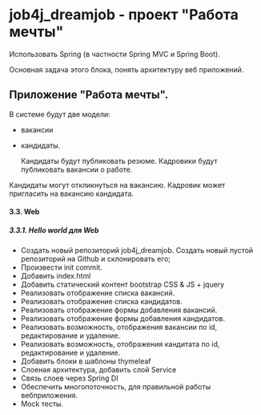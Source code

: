 # job4j_dreamjob - проект "Работа мечты"

Использовать Spring (в частности Spring MVC и Spring Boot).

Основная задача этого блока, понять архитектуру веб приложений.

## Приложение "Работа мечты".

В системе будут две модели:

- вакансии
- кандидаты.

  Кандидаты будут публиковать резюме. Кадровики будут публиковать вакансии о работе.

Кандидаты могут откликнуться на вакансию. Кадровик может пригласить на вакансию кандидата.

#### 3.3. Web

##### 3.3.1. Hello world для Web

- Создать новый репозиторий job4j_dreamjob. Создать новый пустой репозиторий на Github и склонировать его;
- Произвести init commit.
- Добавить index.html
- Добавить статический контент bootstrap CSS & JS + jquery
- Реализовать отображение списка вакансий.
- Реализовать отображение списка кандидатов.
- Реализовать отображение формы добавления вакансий.
- Реализовать отображение формы добавления кандидатов.
- Реализовать возможность, отображения вакансии по id, редактирование и удаление.
- Реализовать возможность, отображения кандитата по id, редактирование и удаление.
- Добавить блоки в шаблоны thymeleaf
- Слоеная архитектура, добавить слой Service
- Связь слоев через Spring DI
- Обеспечить многопоточность, для правильной работы вебприложения.
- Mock тесты.